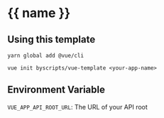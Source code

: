# {{ name }}

## Using this template

```
yarn global add @vue/cli

vue init byscripts/vue-template <your-app-name>
```

## Environment Variable
`VUE_APP_API_ROOT_URL`: The URL of your API root

